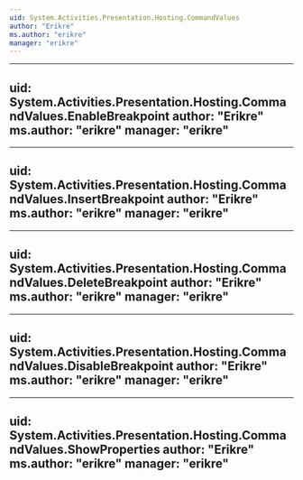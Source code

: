 ```yaml
---
uid: System.Activities.Presentation.Hosting.CommandValues
author: "Erikre"
ms.author: "erikre"
manager: "erikre"
---
```


---
uid: System.Activities.Presentation.Hosting.CommandValues.EnableBreakpoint
author: "Erikre"
ms.author: "erikre"
manager: "erikre"
---

---
uid: System.Activities.Presentation.Hosting.CommandValues.InsertBreakpoint
author: "Erikre"
ms.author: "erikre"
manager: "erikre"
---

---
uid: System.Activities.Presentation.Hosting.CommandValues.DeleteBreakpoint
author: "Erikre"
ms.author: "erikre"
manager: "erikre"
---

---
uid: System.Activities.Presentation.Hosting.CommandValues.DisableBreakpoint
author: "Erikre"
ms.author: "erikre"
manager: "erikre"
---

---
uid: System.Activities.Presentation.Hosting.CommandValues.ShowProperties
author: "Erikre"
ms.author: "erikre"
manager: "erikre"
---
